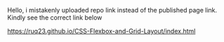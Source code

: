 Hello, i mistakenly uploaded repo link instead of the published page link. Kindly see the correct link below

https://ruq23.github.io/CSS-Flexbox-and-Grid-Layout/index.html
